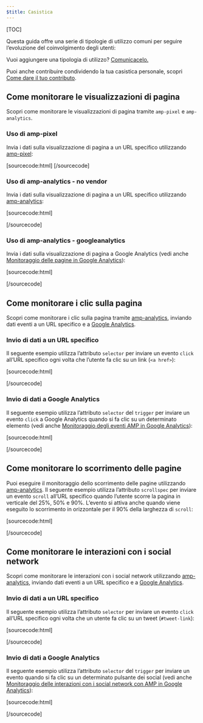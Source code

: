 ```yaml
---
$title: Casistica
---
```

[TOC]

Questa guida offre una serie di tipologie di utilizzo comuni per seguire l’evoluzione del coinvolgimento degli utenti:

Vuoi aggiungere una tipologia di utilizzo?
[Comunicacelo.](https://github.com/ampproject/docs/issues/new)

Puoi anche contribuire condividendo la tua casistica personale,
scopri [Come dare il tuo contributo](https://www.ampproject.org/docs/support/contribute.html).

## Come monitorare le visualizzazioni di pagina

Scopri come monitorare le visualizzazioni di pagina tramite `amp-pixel` e `amp-analytics`.

### Uso di amp-pixel

Invia i dati sulla visualizzazione di pagina a un URL specifico utilizzando
[amp-pixel](/docs/reference/amp-pixel.html):

[sourcecode:html]
<amp-pixel src="https://foo.com/pixel?"></amp-pixel>
[/sourcecode]

### Uso di amp-analytics - no vendor

Invia i dati sulla visualizzazione di pagina a un URL specifico utilizzando
[amp-analytics](/docs/reference/extended/amp-analytics.html):

[sourcecode:html]
<amp-analytics>
<script type="application/json">
{
  "requests": {
    "pageview": "https://example.com/analytics?url=${canonicalUrl}&title=${title}&acct=${account}"
  },
  "vars": {
    "account": "ABC123"
  },
  "triggers": {
    "trackPageview": {
      "on": "visible",
      "request": "pageview"
    }
  }
}
</script>
</amp-analytics>
[/sourcecode]

### Uso di amp-analytics - googleanalytics

Invia i dati sulla visualizzazione di pagina a Google Analytics
(vedi anche [Monitoraggio delle pagine in Google Analytics](https://developers.google.com/analytics/devguides/collection/amp-analytics/#page_tracking)):

[sourcecode:html]
<amp-analytics type="googleanalytics" id="analytics1">
<script type="application/json">
{
  "vars": {
    "account": "UA-XXXXX-Y"  // Replace with your property ID.
  },
  "triggers": {
    "trackPageview": {  // Trigger names can be any string. trackPageview is not a required name.
      "on": "visible",
      "request": "pageview"
    }
  }
}
</script>
</amp-analytics>
[/sourcecode]

## Come monitorare i clic sulla pagina

Scopri come monitorare i clic sulla pagina tramite
[amp-analytics](/docs/reference/extended/amp-analytics.html),
inviando dati eventi a un URL specifico e a
[Google Analytics](https://developers.google.com/analytics/devguides/collection/amp-analytics/).

### Invio di dati a un URL specifico

Il seguente esempio utilizza l’attributo `selector` per inviare un evento `click`
all’URL specifico ogni volta che l’utente fa clic su un link (`<a href>`):

[sourcecode:html]
<amp-analytics>
<script type="application/json">
{
  "requests": {
    "event": "https://example.com/analytics?eid=${eventId}&elab=${eventLabel}&acct=${account}"
  },
  "vars": {
    "account": "ABC123"
  },
  "triggers": {
    "trackAnchorClicks": {
      "on": "click",
      "selector": "a",
      "request": "event",
      "vars": {
        "eventId": "42",
        "eventLabel": "clicked on a link"
      }
    }
  }
}
</script>
</amp-analytics>
[/sourcecode]

### Invio di dati a Google Analytics

Il seguente esempio utilizza l’attributo `selector` del `trigger`
per inviare un evento `click` a Google Analytics quando si fa clic su un determinato elemento
(vedi anche
[Monitoraggio degli eventi AMP in Google Analytics](https://developers.google.com/analytics/devguides/collection/amp-analytics/#event_tracking)):

[sourcecode:html]
<amp-analytics type="googleanalytics" id="analytics3">
<script type="application/json">
{
  "vars": {
    "account": "UA-XXXXX-Y"  // Replace with your property ID.
  },
  "triggers": {
    "trackClickOnHeader" : {
      "on": "click",
      "selector": "#header",
      "request": "event",
      "vars": {
        "eventCategory": "ui-components",
        "eventAction": "header-click"
      }
    }
  }
}
</script>
</amp-analytics>
[/sourcecode]

## Come monitorare lo scorrimento delle pagine

Puoi eseguire il monitoraggio dello scorrimento delle pagine utilizzando [amp-analytics](/docs/reference/extended/amp-analytics.html).
Il seguente esempio utilizza l’attributo `scrollspec` per inviare un evento `scroll`
all’URL specifico quando l’utente scorre la pagina in verticale del 25%, 50% e 90%.
L’evento si attiva anche quando viene eseguito lo scorrimento in orizzontale
per il 90% della larghezza di `scroll`:

[sourcecode:html]
<amp-analytics>
<script type="application/json">
{
  "requests": {
    "event": "https://example.com/analytics?eid=${eventId}&elab=${eventLabel}&acct=${account}"
  },
  "vars": {
    "account": "ABC123"
  },
  "triggers": {
    "scrollPings": {
      "on": "scroll",
      "scrollSpec": {
        "verticalBoundaries": [25, 50, 90],
        "horizontalBoundaries": [90]
      }
    }
  }
}
</script>
</amp-analytics>
[/sourcecode]

## Come monitorare le interazioni con i social network

Scopri come monitorare le interazioni con i social network utilizzando
[amp-analytics](/docs/reference/extended/amp-analytics.html),
inviando dati eventi a un URL specifico e a
[Google Analytics](https://developers.google.com/analytics/devguides/collection/amp-analytics/).

### Invio di dati a un URL specifico

Il seguente esempio utilizza l’attributo `selector` per inviare un evento `click`
all’URL specifico ogni volta che un utente fa clic su un tweet (`#tweet-link`):

[sourcecode:html]
<amp-analytics>
<script type="application/json">
{
  "requests": {
    "event": "https://example.com/analytics?eid=${eventId}&elab=${eventLabel}&acct=${account}"
  },
  "vars": {
    "account": "ABC123"
  },
  "triggers": {
    "trackClickOnTwitterLink": {
      "on": "click",
      "selector": "#tweet-link",
      "request": "event",
      "vars": {
        "eventId": "43",
        "eventLabel": "clicked on a tweet link"
      }
    }
  }
}
</script>
</amp-analytics>
[/sourcecode]

### Invio di dati a Google Analytics

Il seguente esempio utilizza l’attributo `selector` del `trigger`
per inviare un evento quando si fa clic su un determinato pulsante dei social
(vedi anche
[Monitoraggio delle interazioni con i social network con AMP in Google Analytics](https://developers.google.com/analytics/devguides/collection/amp-analytics/#social_interactions)):

[sourcecode:html]
<amp-analytics type="googleanalytics" id="analytics4">
<script type="application/json">
{
  "vars": {
    "account": "UA-XXXXX-Y" // Replace with your property ID.
  },
  "triggers": {
    "trackClickOnTwitterLink" : {
      "on": "click",
      "selector": "#tweet-link",
      "request": "social",
      "vars": {
          "socialNetwork": "twitter",
          "socialAction": "tweet",
          "socialTarget": "https://www.examplepetstore.com"
      }
    }
  }
}
</script>
</amp-analytics>
[/sourcecode]
